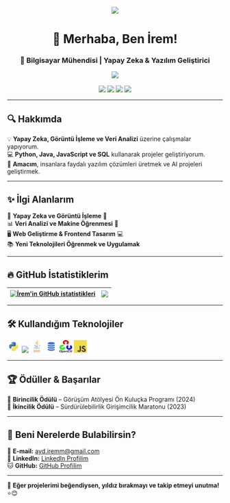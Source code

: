 <p align="center">
  <img src="https://media.giphy.com/media/qgQUggAC3Pfv687qPC/giphy.gif" width="400">
</p>

<h1 align="center">👋 Merhaba, Ben İrem! </h1>
<h3 align="center"> 🚀 Bilgisayar Mühendisi | Yapay Zeka & Yazılım Geliştirici </h3>
<p align="center">
  <img src="https://media.giphy.com/media/qgQUggAC3Pfv687qPC/giphy.gif" width="400">
</p>

<p align="center">
  <img src="https://img.shields.io/badge/Python-3776AB?style=for-the-badge&logo=python&logoColor=white">
  <img src="https://img.shields.io/badge/Java-ED8B00?style=for-the-badge&logo=java&logoColor=white">
  <img src="https://img.shields.io/badge/SQL-4479A1?style=for-the-badge&logo=postgresql&logoColor=white">
  <img src="https://img.shields.io/badge/OpenCV-5C3EE8?style=for-the-badge&logo=opencv&logoColor=white">
</p>

---

## 🔍 Hakkımda  

💡 **Yapay Zeka, Görüntü İşleme ve Veri Analizi** üzerine çalışmalar yapıyorum.  
💻 **Python, Java, JavaScript ve SQL** kullanarak projeler geliştiriyorum.  
🎯 **Amacım**, insanlara faydalı yazılım çözümleri üretmek ve AI projeleri geliştirmek.  

---


## ✨ İlgi Alanlarım  
🌿 **Yapay Zeka ve Görüntü İşleme** 👀  
📊 **Veri Analizi ve Makine Öğrenmesi** 🤖  
🖥️ **Web Geliştirme & Frontend Tasarım** 💻  
📚 **Yeni Teknolojileri Öğrenmek ve Uygulamak**  

---

## 🔥 GitHub İstatistiklerim  

| <a href="https://github.com/iremaydi/github-readme-stats"><img align="center" src="https://github-readme-stats.vercel.app/api?username=iremaydi&show_icons=true&include_all_commits=true&theme=radical&hide_border=true" alt="İrem'in GitHub istatistikleri" /></a> | <a href="https://github.com/iremaydi/github-readme-stats"><img align="center" src="https://github-readme-stats.vercel.app/api/top-langs/?username=iremaydi&layout=compact&theme=radical&hide_border=true" /></a> |
| ------------- | ------------- |

---

## 🛠️ Kullandığım Teknolojiler  

<code><img height="30" src="https://raw.githubusercontent.com/github/explore/main/topics/python/python.png"></code>
<code><img height="30" src="https://raw.githubusercontent.com/github/explore/main/topics/cplusplus/cplusplus.png"></code>
<code><img height="30" src="https://raw.githubusercontent.com/github/explore/main/topics/java/java.png"></code>
<code><img height="30" src="https://raw.githubusercontent.com/github/explore/main/topics/sql/sql.png"></code>
<code><img height="30" src="https://raw.githubusercontent.com/github/explore/main/topics/opencv/opencv.png"></code>
<code><img height="30" src="https://raw.githubusercontent.com/github/explore/main/topics/javascript/javascript.png"></code>

---

## 🏆 Ödüller & Başarılar  

🏅 **Birincilik Ödülü** – Görüşüm Atölyesi Ön Kuluçka Programı (2024)  
🥈 **İkincilik Ödülü** – Sürdürülebilirlik Girişimcilik Maratonu (2023)  

---


## 🎀 Beni Nerelerde Bulabilirsin?  
📧 **E-mail:** [ayd.iremm@gmail.com](mailto:ayd.iremm@gmail.com)  
💼 **LinkedIn:** [LinkedIn Profilim](https://www.linkedin.com/in/irem-aydin-291109200)  
🐱 **GitHub:** [GitHub Profilim](https://github.com/iremaydi)  

---

🚀 **Eğer projelerimi beğendiysen, yıldız bırakmayı ve takip etmeyi unutma!** ⭐😊  
